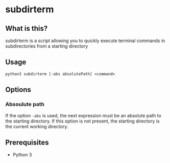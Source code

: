 # subdirterm

## What is this?

subdirterm is a script allowing you to quickly execute terminal commands 
in subdirectories from a starting directory

## Usage
```
python3 subdirterm [-abs absolutePath] <command>
```

## Options
### Absoulute path
If the option `-abs` is used, the next expression must be an absolute path to the starting directory.
If this option is not present, the starting directory is the current working directory.

## Prerequisites

- Python 3
